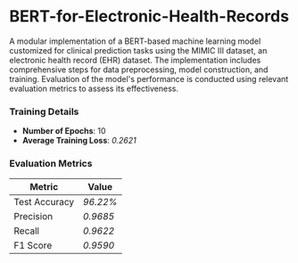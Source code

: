 # BERT-for-Electronic-Health-Records
A modular implementation of a BERT-based machine learning model customized for clinical prediction tasks using the MIMIC III dataset, an electronic health record (EHR) dataset. The implementation includes comprehensive steps for data preprocessing, model construction, and training. Evaluation of the model's performance is conducted using relevant evaluation metrics to assess its effectiveness.
### Training Details
- **Number of Epochs**: 10
- **Average Training Loss**: *0.2621*

### Evaluation Metrics
| Metric        | Value               |
|---------------|---------------------|
| Test Accuracy | *96.22%*   |
| Precision     | *0.9685*   |
| Recall        | *0.9622*   |
| F1 Score      | *0.9590*   |
